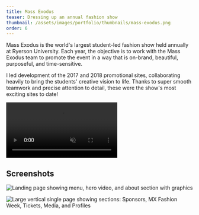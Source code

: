 ```yaml
---
title: Mass Exodus
teaser: Dressing up an annual fashion show
thumbnail: /assets/images/portfolio/thumbnails/mass-exodus.png
order: 6
---
```


Mass Exodus is the world's largest student-led fashion show held annually at Ryerson University. Each year, the objective is to work with the Mass Exodus team to promote the event in a way that is on-brand, beautiful, purposeful, and time-sensitive.

I led development of the 2017 and 2018 promotional sites, collaborating heavily to bring the students' creative vision to life. Thanks to super smooth teamwork and precise attention to detail, these were the show's most exciting sites to date!

<video autoplay muted loop playsinline>
    <source src="/assets/videos/mass-exodus-demo.mp4" type="video/mp4">
</video>

## Screenshots

![Landing page showing menu, hero video, and about section with graphics](/assets/images/portfolio/mass-exodus-1.png)

![Large vertical single page showing sections: Sponsors, MX Fashion Week, Tickets, Media, and Profiles](/assets/images/portfolio/mass-exodus-2.png)
